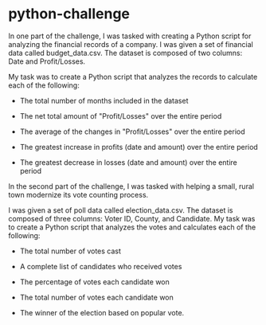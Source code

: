 # python-challenge

In one part of the challenge, I was tasked with creating a Python script for analyzing the financial records of a company. I was given a set of financial data called budget_data.csv. The dataset is composed of two columns: Date and Profit/Losses. 


My task was to create a Python script that analyzes the records to calculate each of the following:


- The total number of months included in the dataset


- The net total amount of "Profit/Losses" over the entire period


- The average of the changes in "Profit/Losses" over the entire period


- The greatest increase in profits (date and amount) over the entire period


- The greatest decrease in losses (date and amount) over the entire period

In the second part of the challenge, I was tasked with helping a small, rural town modernize its vote counting process.


I was given a set of poll data called election_data.csv. The dataset is composed of three columns: Voter ID, County, and Candidate. My task was to create a Python script that analyzes the votes and calculates each of the following:


- The total number of votes cast


- A complete list of candidates who received votes


- The percentage of votes each candidate won


- The total number of votes each candidate won


- The winner of the election based on popular vote.




